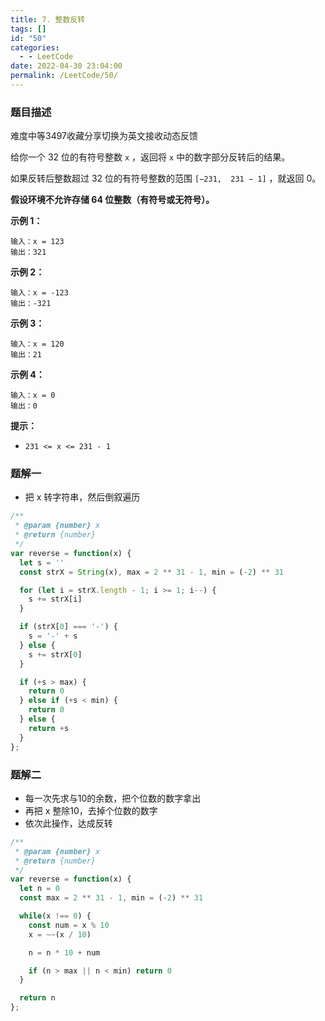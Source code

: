 ```yaml
---
title: 7. 整数反转
tags: []
id: "50"
categories:
  - - LeetCode
date: 2022-04-30 23:04:00
permalink: /LeetCode/50/
---
```


### 题目描述

难度中等3497收藏分享切换为英文接收动态反馈

给你一个 32 位的有符号整数 `x` ，返回将 `x` 中的数字部分反转后的结果。

如果反转后整数超过 32 位的有符号整数的范围 `[−231,  231 − 1]` ，就返回 0。

**假设环境不允许存储 64 位整数（有符号或无符号）。**

**示例 1：**

```
输入：x = 123
输出：321

```

**示例 2：**

```
输入：x = -123
输出：-321

```

<!--more-->

**示例 3：**

```
输入：x = 120
输出：21

```

**示例 4：**

```
输入：x = 0
输出：0

```

**提示：**

- `231 <= x <= 231 - 1`

### 题解一

- 把 x 转字符串，然后倒叙遍历

```jsx
/**
 * @param {number} x
 * @return {number}
 */
var reverse = function(x) {
  let s = ''
  const strX = String(x), max = 2 ** 31 - 1, min = (-2) ** 31

  for (let i = strX.length - 1; i >= 1; i--) {
    s += strX[i]
  }

  if (strX[0] === '-') {
    s = '-' + s
  } else {
    s += strX[0]
  }

  if (+s > max) {
    return 0
  } else if (+s < min) {
    return 0
  } else {
    return +s
  }
};
```

### 题解二

- 每一次先求与10的余数，把个位数的数字拿出
- 再把 x 整除10，去掉个位数的数字
- 依次此操作，达成反转

```jsx
/**
 * @param {number} x
 * @return {number}
 */
var reverse = function(x) {
  let n = 0
  const max = 2 ** 31 - 1, min = (-2) ** 31

  while(x !== 0) {
    const num = x % 10
    x = ~~(x / 10)

    n = n * 10 + num

    if (n > max || n < min) return 0
  }

  return n
};
```